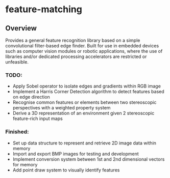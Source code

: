# feature-matching

## Overview

Provides a general feature recognition library based on a simple convolutional filter-based edge finder. Built for use in embedded devices such as computer vision modules or robotic applications, where the use of libraries and/or dedicated processing accelerators are restricted or unfeasible.

### TODO:
- Apply Sobel operator to isolate edges and gradients within RGB image
- Implement a Harris Corner Detection algorithm to detect features based on edge direction
- Recognise common features or elements between two stereoscopic perspectives with a weighted property system
- Derive a 3D representation of an environment given 2 stereoscopic feature-rich input maps

### Finished:
- Set up data structure to represent and retrieve 2D image data within memory
- Import and export BMP images for testing and development
- Implement conversion system between 1st and 2nd dimensional vectors for memory
- Add point draw system to visually identify features
